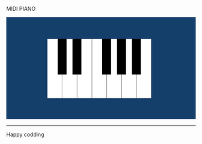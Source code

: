 
  
MIDI PIANO


![Alt text](<Screenshot 2024-01-07 130135.png>)

------------------------------
Happy codding


